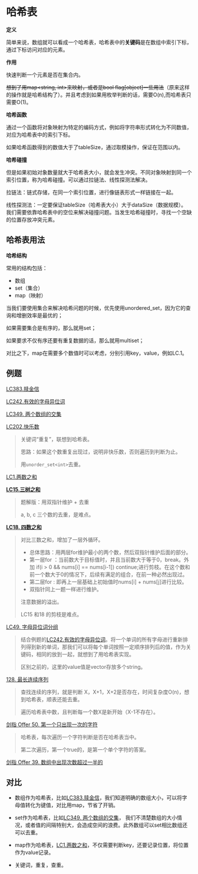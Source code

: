 哈希表
===

**定义**

简单来说，数组就可以看成一个哈希表，哈希表中的**关键码**是在数组中索引下标，通过下标访问对应的元素。

**作用**

快速判断一个元素是否在集合内。

~~想到了用map<string, int>来映射，或者是bool flag[object]一些用法~~（原来这样的操作就是哈希结构了）。并且考虑到如果用枚举判断的话，需要O(n),而哈希表只需要O(1)。

**哈希函数**

通过一个函数将对象映射为特定的编码方式，例如将字符串形式转化为不同数值，对应为哈希表中的索引下标。

如果哈希函数得到的数值大于了tableSize，通过取模操作，保证在范围以内。

**哈希碰撞**

但是如果初始对象数量就大于哈希表大小，就会发生冲突。不同对象映射到同一个索引位置，称为哈希碰撞。可以通过拉链法、线性探测法解决。

拉链法：链式存储，在同一个索引位置，进行像链表形式一样链接在一起。

线性探测法：一定要保证tableSize（哈希表大小）大于dataSize（数据规模）。 我们需要依靠哈希表中的空位来解决碰撞问题。当发生哈希碰撞时，寻找一个空缺的位置存放冲突元素。

## 哈希表用法

**哈希结构**

常用的结构包括：

- 数组
- set（集合）
- map（映射）

当我们要使用集合来解决哈希问题的时候，优先使用unordered_set，因为它的查询和增删效率是最优的；

如果需要集合是有序的，那么就用set；

如果要求不仅有序还要有重复数据的话，那么就用multiset；

对比之下，map在需要多个数值时可以考虑，分别引用key，value，例如LC.1。

## 例题

[LC383.赎金信](https://leetcode.cn/problems/ransom-note/)

[LC242.有效的字母异位词](https://leetcode.cn/problems/valid-anagram/)

[LC349. 两个数组的交集](https://leetcode.cn/problems/intersection-of-two-arrays/)

[LC202.快乐数](https://leetcode.cn/problems/happy-number/)

> 关键词“重复”，联想到哈希表。
>
> 思路：如果这个数重复出现过，说明非快乐数，否则遍历到判断为止。
>
> 用`unorder_set<int>`去重。

[LC1.两数之和](https://leetcode.cn/problems/two-sum/)

**[LC15.三树之和](https://leetcode.cn/problems/3sum/)**

> 题解版：用双指针维护 + 去重
>
> a, b, c 三个数的去重，是难点。

**[LC18. 四数之和](https://leetcode.cn/problems/4sum/)**

> 对比三数之和，增加了一层外循环。
>
> - 总体思路：用两层for维护最小的两个数，然后双指针维护后面的部分。
> - 第一层for ：当前数大于目标值时，并且当前数大于等于0，break。外加 if(i > 0 && nums[i] == nums[i-1]) continue;进行剪枝。在这个数和前一个数大于0的情况下，后续有满足的组合，在前一种必然出现过。
> - 第二层for : 即再上一层基础上初始值时nums[i] + nums[j]进行比较。
> - 双指针同上一题一样进行维护。
>
> 注意数据的溢出。
>
> LC15 和18 的剪枝是难点。

[LC49. 字母异位词分组](https://leetcode.cn/problems/group-anagrams/)

> 结合例题的[LC242.有效的字母异位词](https://leetcode.cn/problems/valid-anagram/)。将一个单词的所有字母进行重新排列得到新的单词，那我们可以将每个单词按照一定顺序排列后的值，作为关键码，相同的放到一起，就想到了用哈希表实现。
>
> 区别之前的，这里的value值是vector存放多个string。

[ 128. 最长连续序列](https://leetcode.cn/problems/longest-consecutive-sequence)

> 查找连续的序列，就是判断 X，X+1，X+2是否存在，时间复杂度O(n)，想到哈希表，顺表还能去重。
>
> 遍历哈希表中数，且判断每一个数X是新开始（X-1不存在）。

[剑指 Offer 50. 第一个只出现一次的字符](https://leetcode.cn/problems/di-yi-ge-zhi-chu-xian-yi-ci-de-zi-fu-lcof/description/?envType=study-plan&id=lcof&plan=lcof&plan_progress=fi7d972)

> 哈希表，每次遍历一个字符判断是否在哈希表当中。
>
> 第二次遍历，第一个true的，是第一个单个字符的答案。

[剑指 Offer 39. 数组中出现次数超过一半的](https://leetcode.cn/problems/shu-zu-zhong-chu-xian-ci-shu-chao-guo-yi-ban-de-shu-zi-lcof/?envType=study-plan&id=lcof&plan=lcof&plan_progress=fi7d972)

## 对比

- 数组作为哈希表，比如[LC383.赎金信](https://leetcode.cn/problems/ransom-note/)，我们知道明确的数组大小，可以将字母值转化为键值，对比用map，节省了开销。

- set作为哈希表，比如[LC349. 两个数组的交集](https://leetcode.cn/problems/intersection-of-two-arrays/)， 我们不清楚数组的大小情况，或者值的间隔特别大，会造成空间的浪费。此外数组可以set相比数组还可以去重。

- map作为哈希表，[LC1.两数之和](https://leetcode.cn/problems/two-sum/)，不仅需要判断key，还要记录位置，将位置作为value记录。

- 关键词，重复，查重。
